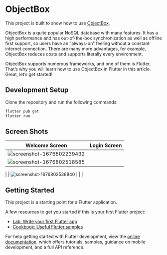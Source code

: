 # ObjectBox

This project is built to show how to use [ObjectBox](https://pub.dev/packages/objectbox).

ObjectBox is a quite popular NoSQL database with many features. It has a high performance and has out-of-the-box synchronization as well as offline first support, so users have an “always-on” feeling without a constant internet connection. There are many more advantages, for example, ObjectBox reduces costs and supports literally every environment.

ObjectBox supports numerous frameworks, and one of them is Flutter. That’s why you will learn how to use ObjectBox in Flutter in this article. Great, let’s get started!

## Development Setup

Clone the repository and run the following commands:

```sh
flutter pub get
flutter run
```

## Screen Shots

| Welcome Screen  | Login Screen |
| ------------- | ------------- |
| ![screenshot-1676802239432](https://user-images.githubusercontent.com/14290499/219942673-cf91ff78-6525-4d7f-a2e6-0a9fb5786a0e.png)
  |  ![screenshot-1676802518585](https://user-images.githubusercontent.com/14290499/219942678-99e358db-4f5a-43bd-9058-d9965245ce7b.png)
 |
| ![screenshot-1676802536840](https://user-images.githubusercontent.com/14290499/219942685-67375487-0416-432b-868d-d1e5417944e9.png)
 |
| | 




## Getting Started

This project is a starting point for a Flutter application.

A few resources to get you started if this is your first Flutter project:

- [Lab: Write your first Flutter app](https://docs.flutter.dev/get-started/codelab)
- [Cookbook: Useful Flutter samples](https://docs.flutter.dev/cookbook)

For help getting started with Flutter development, view the
[online documentation](https://docs.flutter.dev/), which offers tutorials,
samples, guidance on mobile development, and a full API reference.
